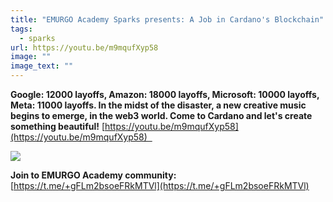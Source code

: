 ```yaml
---
title: "EMURGO Academy Sparks presents: A Job in Cardano's Blockchain"
tags:
  - sparks
url: https://youtu.be/m9mqufXyp58
image: ""
image_text: ""
---
```


**Google: 12000 layoffs, Amazon: 18000 layoffs, Microsoft: 10000 layoffs, Meta: 11000 layoffs. In the midst of the disaster, a new creative music begins to emerge, in the web3 world. Come to Cardano and let's create something beautiful!** [https://youtu.be/m9mqufXyp58](https://youtu.be/m9mqufXyp58)  

![](https://ucarecdn.com/82ce0c78-964c-41e0-8e0b-27404548182b/-/preview/-/format/auto/-/quality/smart/)

**Join to EMURGO Academy community:** [https://t.me/+gFLm2bsoeFRkMTVl](https://t.me/+gFLm2bsoeFRkMTVl)
